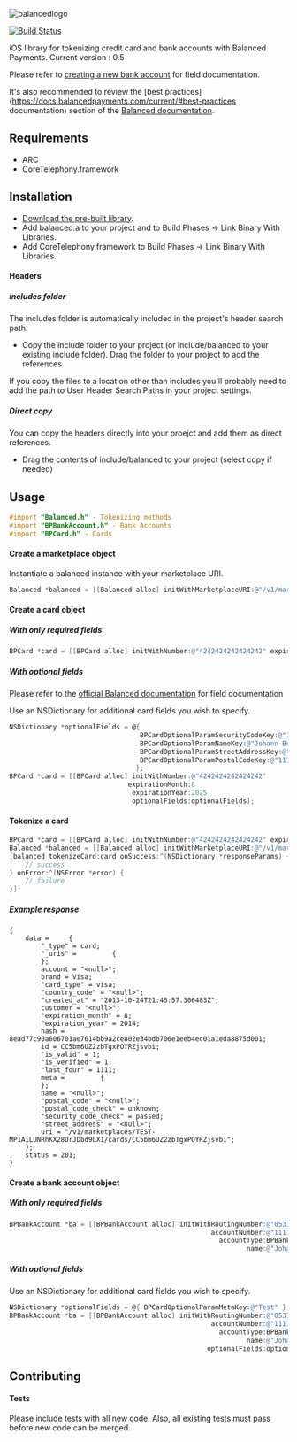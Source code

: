 ![balancedlogo](https://www.balancedpayments.com/images/homepage_logo-01.png)

[![Build Status](https://travis-ci.org/balanced/balanced-ios.png)](https://travis-ci.org/balanced/balanced-ios)

iOS library for tokenizing credit card and bank accounts with Balanced Payments.
Current version : 0.5

Please refer to [creating a new bank account](https://docs.balancedpayments.com/current/api#creating-a-new-bank-account) for field documentation.

It's also recommended to review the [best practices](https://docs.balancedpayments.com/current/#best-practices documentation) section of the [Balanced documentation](https://docs.balancedpayments.com/current).

## Requirements

- ARC
- CoreTelephony.framework

## Installation

- [Download the pre-built library](https://github.com/balanced/balanced-ios/releases/0.4).
- Add balanced.a to your project and to Build Phases -> Link Binary With Libraries.
- Add CoreTelephony.framework to Build Phases -> Link Binary With Libraries.

#### Headers

##### includes folder
The includes folder is automatically included in the project's header search path.

- Copy the include folder to your project (or include/balanced to your existing include folder). Drag the folder to your project to add the references.

If you copy the files to a location other than includes you'll probably need to add the path to User Header Search Paths in your project settings.

##### Direct copy
You can copy the headers directly into your proejct and add them as direct references.
- Drag the contents of include/balanced to your project (select copy if needed)

## Usage

```objectivec
#import "Balanced.h" - Tokenizing methods
#import "BPBankAccount.h" - Bank Accounts
#import "BPCard.h" - Cards
```

#### Create a marketplace object

Instantiate a balanced instance with your marketplace URI.

```objectivec
Balanced *balanced = [[Balanced alloc] initWithMarketplaceURI:@"/v1/marketplaces/TEST-MP6E3EVlPOsagSdcBNUXWBDQ"];
```

#### Create a card object

##### With only required fields

```objectivec
BPCard *card = [[BPCard alloc] initWithNumber:@"4242424242424242" expirationMonth:8 expirationYear:2025];
```

##### With optional fields

Please refer to the [official Balanced documentation](https://docs.balancedpayments.com/current/api#creating-a-new-bank-account) for field documentation

Use an NSDictionary for additional card fields you wish to specify.

```objectivec
NSDictionary *optionalFields = @{
                                 BPCardOptionalParamSecurityCodeKey:@"123",
                                 BPCardOptionalParamNameKey:@"Johann Bernoulli",
                                 BPCardOptionalParamStreetAddressKey:@"123 Main Street",
                                 BPCardOptionalParamPostalCodeKey:@"11111"
                                };
BPCard *card = [[BPCard alloc] initWithNumber:@"4242424242424242"
                              expirationMonth:8
                               expirationYear:2025
                               optionalFields:optionalFields];
```

#### Tokenize a card

```objectivec
BPCard *card = [[BPCard alloc] initWithNumber:@"4242424242424242" expirationMonth:8 expirationYear:2025];
Balanced *balanced = [[Balanced alloc] initWithMarketplaceURI:@"/v1/marketplaces/TEST-MP6E3EVlPOsagSdcBNUXWBDQ"];
[balanced tokenizeCard:card onSuccess:^(NSDictionary *responseParams) {
    // success
} onError:^(NSError *error) {
    // failure
}];
```

##### Example response

```
{
    data =     {
        "_type" = card;
        "_uris" =         {
        };
        account = "<null>";
        brand = Visa;
        "card_type" = visa;
        "country_code" = "<null>";
        "created_at" = "2013-10-24T21:45:57.306483Z";
        customer = "<null>";
        "expiration_month" = 8;
        "expiration_year" = 2014;
        hash = 8ead77c90a606701ae7614bb9a2ce802e34bdb706e1eeb4ec01a1eda8875d001;
        id = CC5bm6UZ2zbTgxPOYRZjsvbi;
        "is_valid" = 1;
        "is_verified" = 1;
        "last_four" = 1111;
        meta =         {
        };
        name = "<null>";
        "postal_code" = "<null>";
        "postal_code_check" = unknown;
        "security_code_check" = passed;
        "street_address" = "<null>";
        uri = "/v1/marketplaces/TEST-MP1AiLUNRhKX28DrJDbd9LX1/cards/CC5bm6UZ2zbTgxPOYRZjsvbi";
    };
    status = 201;
}
```


#### Create a bank account object

##### With only required fields

```objectivec
BPBankAccount *ba = [[BPBankAccount alloc] initWithRoutingNumber:@"053101273"
                                                   accountNumber:@"111111111111"
                                                     accountType:BPBankAccountTypeChecking
                                                            name:@"Johann Bernoulli"];
```

##### With optional fields

Use an NSDictionary for additional card fields you wish to specify.

```objectivec
NSDictionary *optionalFields = @{ BPCardOptionalParamMetaKey:@"Test" };
BPBankAccount *ba = [[BPBankAccount alloc] initWithRoutingNumber:@"053101273"
                                                   accountNumber:@"111111111111"
                                                     accountType:BPBankAccountTypeChecking
                                                            name:@"Johann Bernoulli"
                                                  optionalFields:optionalFields];
```

## Contributing


#### Tests

Please include tests with all new code. Also, all existing tests must pass before new code can be merged.
